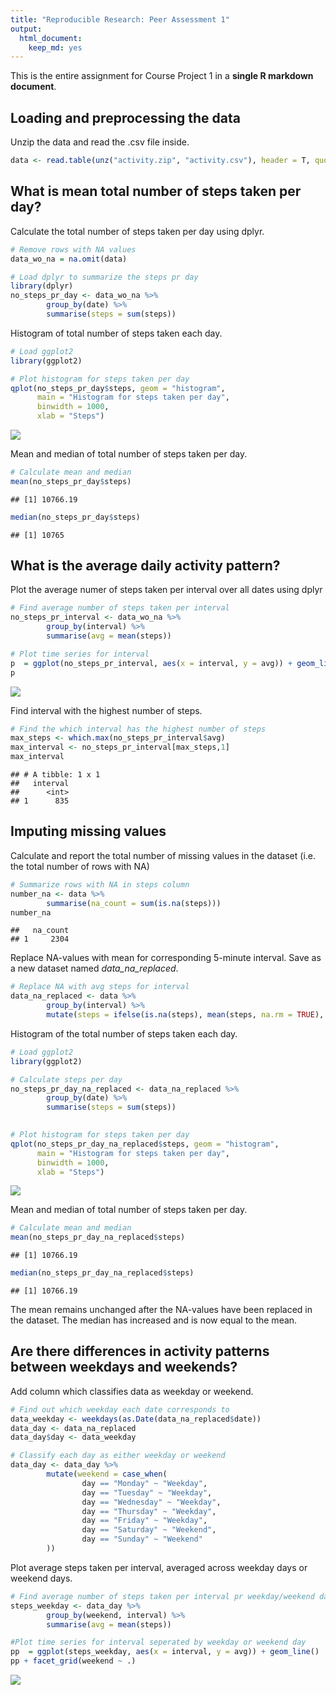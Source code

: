 ```yaml
---
title: "Reproducible Research: Peer Assessment 1"
output: 
  html_document:
    keep_md: yes
---
```


This is the entire assignment for Course Project 1 in a **single R markdown document**.

## Loading and preprocessing the data

Unzip the data and read the .csv file inside. 


```r
data <- read.table(unz("activity.zip", "activity.csv"), header = T, quote  = "\"", sep = ",")
```

## What is mean total number of steps taken per day?

Calculate the total number of steps taken per day using dplyr.

```r
# Remove rows with NA values
data_wo_na = na.omit(data)

# Load dplyr to summarize the steps pr day
library(dplyr)
no_steps_pr_day <- data_wo_na %>%
        group_by(date) %>%
        summarise(steps = sum(steps))
```

Histogram of total number of steps taken each day.

```r
# Load ggplot2
library(ggplot2)

# Plot histogram for steps taken per day
qplot(no_steps_pr_day$steps, geom = "histogram",
      main = "Histogram for steps taken per day",
      binwidth = 1000,
      xlab = "Steps")
```

![](PA1_template_files/figure-html/unnamed-chunk-3-1.png)<!-- -->

Mean and median of total number of steps taken per day.

```r
# Calculate mean and median
mean(no_steps_pr_day$steps)
```

```
## [1] 10766.19
```

```r
median(no_steps_pr_day$steps)
```

```
## [1] 10765
```

## What is the average daily activity pattern?

Plot the average numer of steps taken per interval over all dates using dplyr

```r
# Find average number of steps taken per interval
no_steps_pr_interval <- data_wo_na %>%
        group_by(interval) %>%
        summarise(avg = mean(steps))

# Plot time series for interval
p  = ggplot(no_steps_pr_interval, aes(x = interval, y = avg)) + geom_line()
p
```

![](PA1_template_files/figure-html/unnamed-chunk-5-1.png)<!-- -->

Find interval with the highest number of steps.

```r
# Find the which interval has the highest number of steps
max_steps <- which.max(no_steps_pr_interval$avg)
max_interval <- no_steps_pr_interval[max_steps,1]
max_interval
```

```
## # A tibble: 1 x 1
##   interval
##      <int>
## 1      835
```

## Imputing missing values
Calculate and report the total number of missing values in the dataset (i.e. the total number of rows with NA)

```r
# Summarize rows with NA in steps column
number_na <- data %>%
        summarise(na_count = sum(is.na(steps)))
number_na
```

```
##   na_count
## 1     2304
```

Replace NA-values with mean for corresponding 5-minute interval. Save as a new dataset named *data_na_replaced*.

```r
# Replace NA with avg steps for interval
data_na_replaced <- data %>%
        group_by(interval) %>%
        mutate(steps = ifelse(is.na(steps), mean(steps, na.rm = TRUE), steps))
```

Histogram of the total number of steps taken each day. 

```r
# Load ggplot2
library(ggplot2)

# Calculate steps per day
no_steps_pr_day_na_replaced <- data_na_replaced %>%
        group_by(date) %>%
        summarise(steps = sum(steps))
        

# Plot histogram for steps taken per day
qplot(no_steps_pr_day_na_replaced$steps, geom = "histogram",
      main = "Histogram for steps taken per day",
      binwidth = 1000,
      xlab = "Steps")
```

![](PA1_template_files/figure-html/unnamed-chunk-9-1.png)<!-- -->

Mean and median of total number of steps taken per day.

```r
# Calculate mean and median
mean(no_steps_pr_day_na_replaced$steps)
```

```
## [1] 10766.19
```

```r
median(no_steps_pr_day_na_replaced$steps)
```

```
## [1] 10766.19
```
The mean remains unchanged after the NA-values have been replaced in the dataset. The median has increased and is now equal to the mean.

## Are there differences in activity patterns between weekdays and weekends?
Add column which classifies data as weekday or weekend.

```r
# Find out which weekday each date corresponds to
data_weekday <- weekdays(as.Date(data_na_replaced$date))
data_day <- data_na_replaced
data_day$day <- data_weekday

# Classify each day as either weekday or weekend
data_day <- data_day %>%
        mutate(weekend = case_when(
                day == "Monday" ~ "Weekday",
                day == "Tuesday" ~ "Weekday",
                day == "Wednesday" ~ "Weekday",
                day == "Thursday" ~ "Weekday",
                day == "Friday" ~ "Weekday",
                day == "Saturday" ~ "Weekend",
                day == "Sunday" ~ "Weekend"
        ))
```

Plot average steps taken per interval, averaged across weekday days or weekend days.

```r
# Find average number of steps taken per interval pr weekday/weekend day
steps_weekday <- data_day %>%
        group_by(weekend, interval) %>%
        summarise(avg = mean(steps))

#Plot time series for interval seperated by weekday or weekend day
pp  = ggplot(steps_weekday, aes(x = interval, y = avg)) + geom_line()
pp + facet_grid(weekend ~ .)
```

![](PA1_template_files/figure-html/unnamed-chunk-12-1.png)<!-- -->

